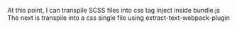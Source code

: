 At this point, I can transpile SCSS files into css tag inject inside bundle.js
The next is transpile into a css single file using extract-text-webpack-plugin